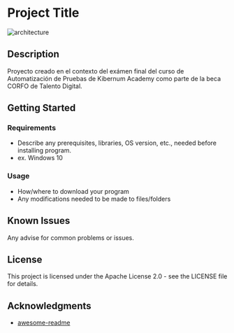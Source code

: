 # Project Title

![architecture](https://github.com/rivera-bl/[reponame]/blob/master/architecture.jpg?raw=true)

## Description

Proyecto creado en el contexto del exámen final del curso de Automatización de Pruebas de Kibernum Academy como parte de la beca CORFO de Talento Digital.

## Getting Started

### Requirements

* Describe any prerequisites, libraries, OS version, etc., needed before installing program.
* ex. Windows 10

### Usage

* How/where to download your program
* Any modifications needed to be made to files/folders

## Known Issues

Any advise for common problems or issues.

## License

This project is licensed under the Apache License 2.0 - see the LICENSE file for details.

## Acknowledgments

* [awesome-readme](https://github.com/matiassingers/awesome-readme)
